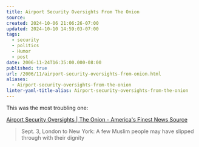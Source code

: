 ```yaml
---
title: Airport Security Oversights From The Onion
source: 
created: 2024-10-06 21:06:26-07:00
updated: 2024-10-10 14:59:03-07:00
tags:
  - security
  - politics
  - Humor
  - post
date: 2006-11-24T16:35:00.000-08:00
published: true
url: /2006/11/airport-security-oversights-from-onion.html
aliases:
  - Airport-security-oversights-from-the-onion
linter-yaml-title-alias: Airport-security-oversights-from-the-onion
---
```



This was the most troubling one:  
  
[Airport Security Oversights | The Onion - America's Finest News Source](https://www.theonion.com/content/node/52333)  

> Sept. 3, London to New York: A few Muslim people may have slipped through with their dignity